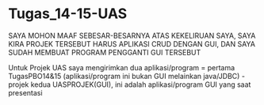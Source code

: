 # Tugas_14-15-UAS

SAYA MOHON MAAF SEBESAR-BESARNYA ATAS KEKELIRUAN SAYA,
SAYA KIRA PROJEK TERSEBUT HARUS APLIKASI CRUD DENGAN GUI, DAN SAYA SUDAH MEMBUAT PROGRAM PENGGANTI GUI TERSEBUT

Untuk Projek UAS saya mengirimkan dua aplikasi/program =
pertama TugasPBO14&15 (aplikasi/program ini bukan GUI melainkan java/JDBC) - projek
kedua UASPROJEK(GUI), ini adalah aplikasi/program GUI yang saat presentasi

